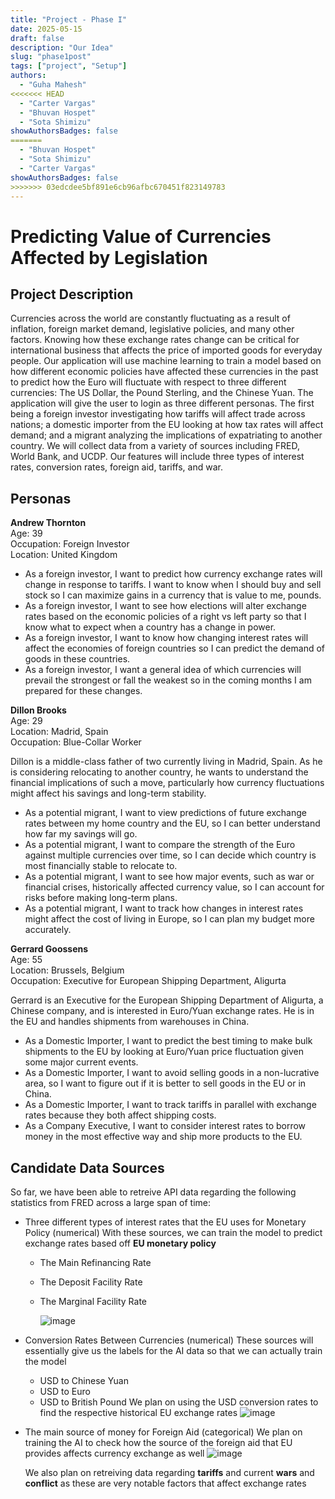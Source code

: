 ```yaml
---
title: "Project - Phase I"
date: 2025-05-15
draft: false
description: "Our Idea"
slug: "phase1post"
tags: ["project", "Setup"]
authors:
  - "Guha Mahesh"
<<<<<<< HEAD
  - "Carter Vargas"
  - "Bhuvan Hospet"
  - "Sota Shimizu"
showAuthorsBadges: false
=======
  - "Bhuvan Hospet"
  - "Sota Shimizu"
  - "Carter Vargas"
showAuthorsBadges: false
>>>>>>> 03edcdee5bf891e6cb96afbc670451f823149783
---
```


# Predicting Value of Currencies Affected by Legislation

## Project Description

Currencies across the world are constantly fluctuating as a result of inflation, foreign market demand, legislative policies, and many other factors. Knowing how these exchange rates change can be critical for international business that affects the price of imported goods for everyday people. Our application will use machine learning to train a model based on how different economic policies have affected these currencies in the past to predict how the Euro will fluctuate with respect to three different currencies: The US Dollar, the Pound Sterling, and the Chinese Yuan. The application will give the user to login as three different personas. The first being a foreign investor investigating how tariffs will affect trade across nations; a domestic importer from the EU looking at how tax rates will affect demand; and a migrant analyzing the implications of expatriating to another country. We will collect data from a variety of sources including FRED, World Bank, and UCDP. Our features will include three types of interest rates, conversion rates, foreign aid, tariffs, and war.

## Personas

**Andrew Thornton**  
Age: 39  
Occupation: Foreign Investor  
Location: United Kingdom

- As a foreign investor, I want to predict how currency exchange rates will change in response to tariffs. I want to know when I should buy and sell stock so I can maximize gains in a currency that is value to me, pounds.
- As a foreign investor, I want to see how elections will alter exchange rates based on the economic policies of a right vs left party so that I know what to expect when a country has a change in power.
- As a foreign investor, I want to know how changing interest rates will affect the economies of foreign countries so I can predict the demand of goods in these countries.
- As a foreign investor, I want a general idea of which currencies will prevail the strongest or fall the weakest so in the coming months I am prepared for these changes.

**Dillon Brooks**  
Age: 29  
Location: Madrid, Spain  
Occupation: Blue-Collar Worker

Dillon is a middle-class father of two currently living in Madrid, Spain. As he is considering relocating to another country, he wants to understand the financial implications of such a move, particularly how currency fluctuations might affect his savings and long-term stability.

- As a potential migrant, I want to view predictions of future exchange rates between my home country and the EU, so I can better understand how far my savings will go.
- As a potential migrant, I want to compare the strength of the Euro against multiple currencies over time, so I can decide which country is most financially stable to relocate to.
- As a potential migrant, I want to see how major events, such as war or financial crises, historically affected currency value, so I can account for risks before making long-term plans.
- As a potential migrant, I want to track how changes in interest rates might affect the cost of living in Europe, so I can plan my budget more accurately.

**Gerrard Goossens**  
Age: 55  
Location: Brussels, Belgium  
Occupation: Executive for European Shipping Department, Aligurta

Gerrard is an Executive for the European Shipping Department of Aligurta, a Chinese company, and is interested in Euro/Yuan exchange rates. He is in the EU and handles shipments from warehouses in China.

- As a Domestic Importer, I want to predict the best timing to make bulk shipments to the EU by looking at Euro/Yuan price fluctuation given some major current events.
- As a Domestic Importer, I want to avoid selling goods in a non-lucrative area, so I want to figure out if it is better to sell goods in the EU or in China.
- As a Domestic Importer, I want to track tariffs in parallel with exchange rates because they both affect shipping costs.
- As a Company Executive, I want to consider interest rates to borrow money in the most effective way and ship more products to the EU.

## Candidate Data Sources

So far, we have been able to retreive API data regarding the following statistics from FRED across a large span of time:

- Three different types of interest rates that the EU uses for Monetary Policy (numerical)
  With these sources, we can train the model to predict exchange rates based off **EU monetary policy**

  - The Main Refinancing Rate
  - The Deposit Facility Rate
  - The Marginal Facility Rate

    ![image](https://i.ibb.co/dwTqw4V4/Screenshot-2025-05-20-at-4-16-29-PM.png)

- Conversion Rates Between Currencies (numerical)
  These sources will essentially give us the labels for the AI data so that we can actually train the model
  - USD to Chinese Yuan
  - USD to Euro
  - USD to British Pound
    We plan on using the USD conversion rates to find the respective historical EU exchange rates
    ![image](https://i.ibb.co/Pvf19JB2/Screenshot-2025-05-20-at-4-22-23-PM.png)
- The main source of money for Foreign Aid (categorical)
  We plan on training the AI to check how the source of the foreign aid that EU provides affects currency exchange as well
  ![image](https://i.ibb.co/twzFWy3K/foreign-Aid-Fin-Source.png)

  We also plan on retreiving data regarding **tariffs** and current **wars** and **conflict** as these are very notable factors that affect exchange rates
